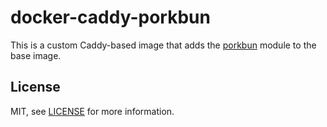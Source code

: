 # docker-caddy-porkbun

This is a custom Caddy-based image that adds the [porkbun](github.com/caddy-dns/porkbun) module to the base image.

## License

MIT, see [LICENSE](./LICENSE) for more information.
